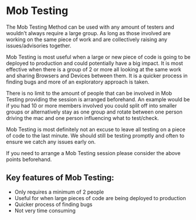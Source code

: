 # Mob Testing


The Mob Testing Method can be used with any amount of testers and wouldn’t always require a large group. As long as
those involved are working on the same piece of work and are collectively raising any issues/advisories together. 

Mob Testing is most useful when a large or new piece of code is going to be deployed to production and could
potentially have a big impact. It is most effective when there is a group of 2 or more all looking at the same work
and sharing Browsers and Devices between them. It is a quicker process in finding bugs and more of an exploratory
approach is taken. 

There is no limit to the amount of people that can be involved in Mob Testing providing the session is arranged
beforehand. An example would be if you had 10 or more members involved you could split off into smaller groups or
alternatively stay as one group and rotate between one person driving the mac and one person influencing what to
test/check.

Mob Testing is most definitely not an excuse to leave all testing on a piece of code to the last minute. We should
still be testing promptly and often to ensure we catch any issues early on.  

If you need to arrange a Mob Testing session please consider the above points beforehand.

## Key features of Mob Testing:

* Only requires a minimum of 2 people 
* Useful for when large pieces of code are being deployed to production
* Quicker process of finding bugs 
* Not very time consuming
